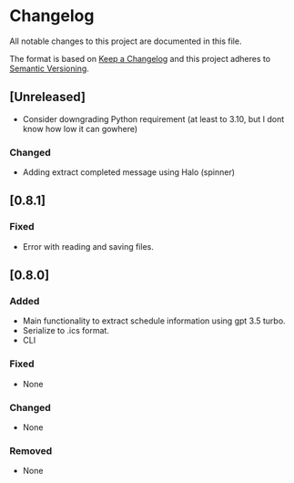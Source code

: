 # Changelog
All notable changes to this project are documented in this file.

The format is based on [Keep a Changelog](http://keepachangelog.com/en/1.0.0/)
and this project adheres to [Semantic Versioning](http://semver.org/spec/v2.0.0.html).

<!-- insertion marker -->
## [Unreleased]

- Consider downgrading Python requirement (at least to 3.10, but I dont know how low it can gowhere)

### Changed
- Adding extract completed message using Halo (spinner)

## [0.8.1]

### Fixed
- Error with reading and saving files.

## [0.8.0]

### Added
- Main functionality to extract schedule information using gpt 3.5 turbo.
- Serialize to .ics format.
- CLI

### Fixed
- None

### Changed
- None

### Removed
- None
